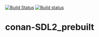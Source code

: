 [![Build Status](https://travis-ci.org/sixten-hilborn/conan-sdl2_prebuilt.svg?branch=master)](https://travis-ci.org/sixten-hilborn/conan-sdl2_prebuilt)
[![Build status](https://ci.appveyor.com/api/projects/status/csvppahf299dppkq?svg=true)](https://ci.appveyor.com/project/sixten-hilborn/conan-sdl2-prebuilt)

# conan-SDL2_prebuilt